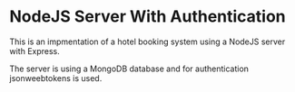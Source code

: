 # NodeJS Server With Authentication 

This is an impmentation of a hotel booking system using a NodeJS server with Express. 

The server is using a MongoDB database and for authentication jsonweebtokens is used. 
